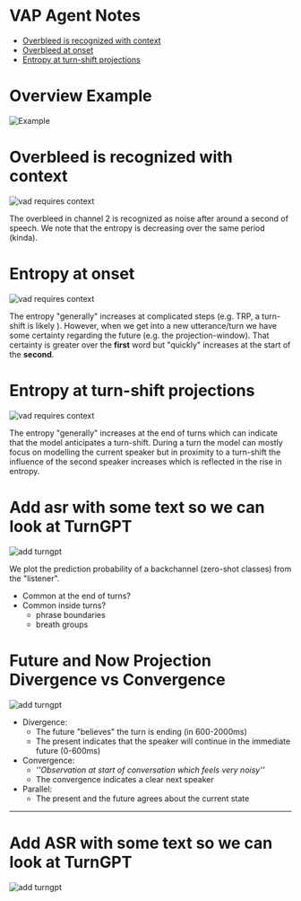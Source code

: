 # VAP Agent Notes


* [Overbleed is recognized with context]()
* [Overbleed at onset]()
* [Entropy at turn-shift projections]()


# Overview Example
![Example](assets/session_example.png)


# Overbleed is recognized with context

![vad requires context](assets/note_1_vad.png)

The overbleed in channel 2 is recognized as noise after around a second of speech. We note that the entropy is decreasing over the same period (kinda).

# Entropy at onset

![vad requires context](assets/note_2_first_word_entropy.png)

The entropy "generally" increases at complicated steps (e.g. TRP, a turn-shift is likely ). However, when we get into a new utterance/turn we have some certainty regarding the future (e.g. the projection-window). That certainty is greater over the **first** word but "quickly" increases at the start of the **second**.

# Entropy at turn-shift projections

![vad requires context](assets/note_3_turn_shift_projection_entropy.png)

The entropy "generally" increases at the end of turns which can indicate that the model anticipates a turn-shift. During a turn the model can mostly focus on modelling the current speaker but in proximity to a turn-shift the influence of the second speaker increases which is reflected in the rise in entropy.

# Add asr with some text so we can look at TurnGPT

![add turngpt](assets/note_5_bc_bumps.png)

We plot the prediction probability of a backchannel (zero-shot classes) from the "listener".

* Common at the end of turns?
* Common inside turns?
    * phrase boundaries
    * breath groups

# Future and Now Projection Divergence vs Convergence

![add turngpt](assets/note_6_now_future_divergence.png)


* Divergence:
    * The future "believes" the turn is ending (in 600-2000ms)
    * The present indicates that the speaker will continue in the immediate future (0-600ms)
* Convergence:
    * *''Observation at start of conversation which feels very noisy''*
    * The convergence indicates a clear next speaker
* Parallel:
    * The present and the future agrees about the current state

---------------------------------------------

# Add ASR with some text so we can look at TurnGPT


![add turngpt](assets/note_4_add_turngpt.png)
